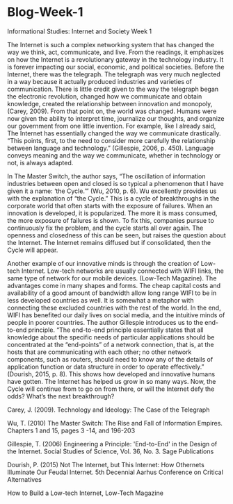 # Blog-Week-1
Informational Studies: Internet and Society Week 1

The Internet is such a complex networking system that has changed the way we think, act, communicate, and live. From the readings, it emphasizes on how the Internet is a revolutionary gateway in the technology industry. It is forever impacting our social, economic, and political societies. Before the Internet, there was the telegraph. The telegraph was very much neglected in a way because it actually produced industries and varieties of communication. There is little credit given to the way the telegraph began the electronic revolution, changed how we communicate and obtain knowledge, created the relationship between innovation and monopoly, (Carey, 2009). From that point on, the world was changed. Humans were now given the ability to interpret time, journalize our thoughts, and organize our government from one little invention. For example, like I already said, The Internet has essentially changed the way we communicate drastically. “This points, first, to the need to consider more carefully the relationship between language and technology.” (Gillespie, 2006, p. 450). Language conveys meaning and the way we communicate, whether in technology or not, is always adapted. 

In The Master Switch, the author says, “The oscillation of information industries between open and closed is so typical a phenomenon that I have given it a name: ‘the Cycle.’” (Wu, 2010, p. 6). Wu excellently provides us with the explanation of “the Cycle.” This is a cycle of breakthroughs in the corporate world that often starts with the exposure of failures. When an innovation is developed, it is popularized. The more it is mass consumed, the more exposure of failures is shown. To fix this, companies pursue to continuously fix the problem, and the cycle starts all over again. The openness and closedness of this can be seen, but raises the question about the Internet. The Internet remains diffused but if consolidated, then the Cycle will appear.

Another example of our innovative minds is through the creation of Low-tech Internet. Low-tech networks are usually connected with WIFI links, the same type of network for our mobile devices. (Low-Tech Magazine). The advantages come in many shapes and forms. The cheap capital costs and availability of a good amount of bandwidth allow long range WIFI to be in less developed countries as well. It is somewhat a metaphor with connecting these excluded countries with the rest of the world. In the end, WIFI has benefited our daily lives on social media, and the intuitive minds of people in poorer countries. 
The author Gillespie introduces us to the end-to-end principle. “The end-to-end principle essentially states that all knowledge about the specific needs of particular applications should be concentrated at the “end-points” of a network connection, that is, at the hosts that are communicating with each other; no other network components, such as routers, should need to know any of the details of application function or data structure in order to operate effectively.” (Dourish, 2015, p. 8). This shows how developed and innovative humans have gotten. The Internet has helped us grow in so many ways. Now, the Cycle will continue from to go on from there, or will the Internet defy the odds? What’s the next breakthrough?


Carey, J. (2009). Technology and Ideology: The Case of the Telegraph

Wu, T. (2010) The Master Switch: The Rise and Fall of Information Empires. Chapters 1 and 15, pages 3 -14, and 196-203

Gillespie, T. (2006) Engineering a Principle: 'End-to-End' in the Design of the Internet. Social Studies of Science, Vol. 36, No. 3. Sage Publications

Dourish, P. (2015) Not The Internet, but This Internet: How Othernets Illuminate Our Feudal Internet. 5th Decennial Aarhus Conference on Critical Alternatives

How to Build a Low-tech Internet, Low-Tech Magazine
